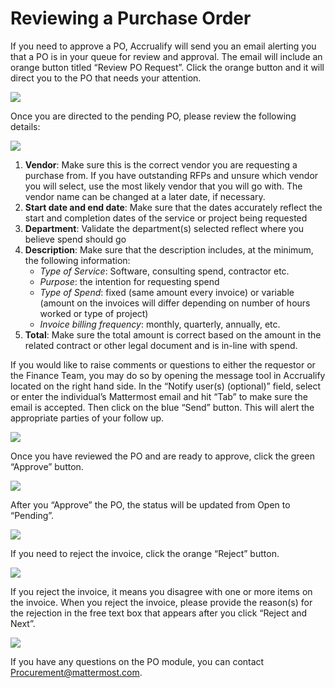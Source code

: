 # Reviewing a Purchase Order

If you need to approve a PO, Accrualify will send you an email alerting you that a PO is in your queue for review and approval. The email will include an orange button titled “Review PO Request”. Click the orange button and it will direct you to the PO that needs your attention.

![](../../.gitbook/assets/How-to-review-a-PO-1.png)

Once you are directed to the pending PO, please review the following details:

![](../../.gitbook/assets/How-to-review-a-PO-2.png)

1. **Vendor**: Make sure this is the correct vendor you are requesting a purchase from. If you have outstanding RFPs and unsure which vendor you will select, use the most likely vendor that you will go with. The vendor name can be changed at a later date, if necessary.
2. **Start date and end date**: Make sure that the dates accurately reflect the start and completion dates of the service or project being requested
3. **Department**: Validate the department(s) selected reflect where you believe spend should go
4. **Description**: Make sure that the description includes, at the minimum, the following information:
    * *Type of Service*: Software, consulting spend, contractor etc.
    * *Purpose*: the intention for requesting spend
    * *Type of Spend*: fixed (same amount every invoice) or variable (amount on the invoices will differ depending on number of hours worked or type of project)
    * *Invoice billing frequency*: monthly, quarterly, annually, etc.
5. **Total**: Make sure the total amount is correct based on the amount in the related contract or other legal document and is in-line with spend. 

If you would like to raise comments or questions to either the requestor or the Finance Team, you may do so by opening the message tool in Accrualify located on the right hand side. In the “Notify user(s) (optional)” field, select or enter the individual’s Mattermost email and hit “Tab” to make sure the email is accepted. Then click on the blue “Send” button. This will alert the appropriate parties of your follow up. 

![](../../.gitbook/assets/How-to-review-a-PO-3.png)

Once you have reviewed the PO and are ready to approve, click the green “Approve” button. 

![](../../.gitbook/assets/How-to-review-a-PO-4.png)

After you “Approve” the PO, the status will be updated from Open to “Pending”.

![](../../.gitbook/assets/How-to-review-a-PO-6.png)

If you need to reject the invoice, click the orange “Reject” button.

![](../../.gitbook/assets/How-to-review-a-PO-5.png)

If you reject the invoice, it means you disagree with one or more items on the invoice. When you reject the invoice, please provide the reason(s) for the rejection in the free text box that appears after you click “Reject and Next”.

![](../../.gitbook/assets/How-to-review-a-PO-7.png)

If you have any questions on the PO module, you can contact Procurement@mattermost.com. 
